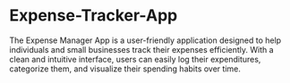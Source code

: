# Expense-Tracker-App
The Expense Manager App is a user-friendly application designed to help individuals and small businesses track their expenses efficiently. With a clean and intuitive interface, users can easily log their expenditures, categorize them, and visualize their spending habits over time. 
